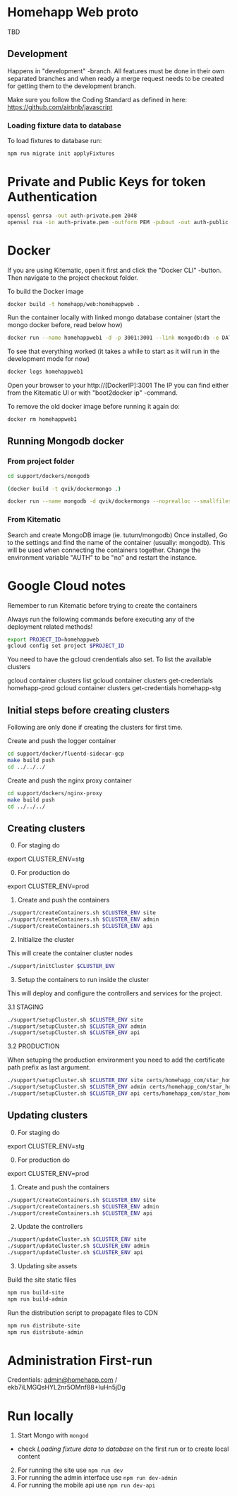 # Homehapp Web proto

TBD

## Development

Happens in "development" -branch.
All features must be done in their own separated branches and when ready a merge request needs to be created for
getting them to the development branch.

Make sure you follow the Coding Standard as defined in here: https://github.com/airbnb/javascript

### Loading fixture data to database

To load fixtures to database run:

```sh
npm run migrate init applyFixtures
```

# Private and Public Keys for token Authentication

```sh
openssl genrsa -out auth-private.pem 2048
openssl rsa -in auth-private.pem -outform PEM -pubout -out auth-public.pem
```

# Docker

If you are using Kitematic, open it first and click the "Docker CLI" -button. Then navigate to the project checkout folder.

To build the Docker image

```sh
docker build -t homehapp/web:homehappweb .
```

Run the container locally with linked mongo database container (start the mongo docker before, read below how)

```sh
docker run --name homehappweb1 -d -p 3001:3001 --link mongodb:db -e DATABASE_URI="mongodb://db/homehappweb" homehapp/web:homehappweb
```

To see that everything worked (it takes a while to start as it will run in the development mode for now)

```sh
docker logs homehappweb1
```

Open your browser to your http://[DockerIP]:3001
The IP you can find either from the Kitematic UI or with "boot2docker ip" -command.

To remove the old docker image before running it again do:

```sh
docker rm homehappweb1
```

## Running Mongodb docker

### From project folder

```sh
cd support/dockers/mongodb

(docker build -t qvik/dockermongo .)

docker run --name mongodb -d qvik/dockermongo --noprealloc --smallfiles
```

### From Kitematic

Search and create MongoDB image (ie. tutum/mongodb)
Once installed, Go to the settings and find the name of the container (usually: mongodb). This will be used when connecting the containers together.
Change the environment variable "AUTH" to be "no" and restart the instance.


# Google Cloud notes

Remember to run Kitematic before trying to create the containers

Always run the following commands before executing
any of the deployment related methods!

```sh
export PROJECT_ID=homehappweb
gcloud config set project $PROJECT_ID
```

You need to have the gcloud crendentials also set. To list the available
clusters

gcloud container clusters list
gcloud container clusters get-credentials homehapp-prod
gcloud container clusters get-credentials homehapp-stg

## Initial steps before creating clusters

Following are only done if creating the clusters for first time.

Create and push the logger container

```sh
cd support/docker/fluentd-sidecar-gcp
make build push
cd ../../../
```

Create and push the nginx proxy container

```sh
cd support/dockers/nginx-proxy
make build push
cd ../../../
```

## Creating clusters

0. For staging do

export CLUSTER_ENV=stg

0. For production do

export CLUSTER_ENV=prod

1. Create and push the containers

```sh
./support/createContainers.sh $CLUSTER_ENV site
./support/createContainers.sh $CLUSTER_ENV admin
./support/createContainers.sh $CLUSTER_ENV api
```

2. Initialize the cluster

This will create the container cluster nodes

```sh
./support/initCluster $CLUSTER_ENV
```

3. Setup the containers to run inside the cluster

This will deploy and configure the controllers and services
for the project.

3.1 STAGING

```sh
./support/setupCluster.sh $CLUSTER_ENV site
./support/setupCluster.sh $CLUSTER_ENV admin
./support/setupCluster.sh $CLUSTER_ENV api
```

3.2 PRODUCTION

When setuping the production environment you need to add the
certificate path prefix as last argument.

```sh
./support/setupCluster.sh $CLUSTER_ENV site certs/homehapp_com/star_homehapp_com
./support/setupCluster.sh $CLUSTER_ENV admin certs/homehapp_com/star_homehapp_com
./support/setupCluster.sh $CLUSTER_ENV api certs/homehapp_com/star_homehapp_com
```

## Updating clusters

0. For staging do

export CLUSTER_ENV=stg

0. For production do

export CLUSTER_ENV=prod

1. Create and push the containers

```sh
./support/createContainers.sh $CLUSTER_ENV site
./support/createContainers.sh $CLUSTER_ENV admin
./support/createContainers.sh $CLUSTER_ENV api
```

2. Update the controllers

```sh
./support/updateCluster.sh $CLUSTER_ENV site
./support/updateCluster.sh $CLUSTER_ENV admin
./support/updateCluster.sh $CLUSTER_ENV api
```

3. Updating site assets

Build the site static files

```sh
npm run build-site
npm run build-admin
```

Run the distribution script to propagate files to CDN

```sh
npm run distribute-site
npm run distribute-admin
```

# Administration First-run

Credentials:
admin@homehapp.com / ekb7iLMGQsHYL2nr5OMnf88+IuHn5jDg

# Run locally

1. Start Mongo with `mongod`
  - check *Loading fixture data to database* on the first run or
    to create local content
2. For running the site use `npm run dev`
3. For running the admin interface use `npm run dev-admin`
4. For running the mobile api use `npm run dev-api`
